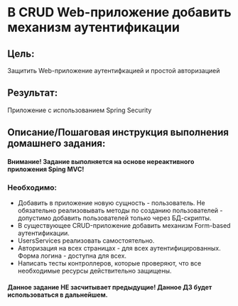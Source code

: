 ﻿# В CRUD Web-приложение добавить механизм аутентификации

## Цель:
Защитить Web-приложение аутентифкацией и простой авторизацией

## Результат: 
Приложение с использованием Spring Security

## Описание/Пошаговая инструкция выполнения домашнего задания:
#### Внимание! Задание выполняется на основе нереактивного приложения Sping MVC!

### Необходимо:

 * Добавить в приложение новую сущность - пользователь. Не обязательно реализовывать методы по созданию пользователей - допустимо добавить пользователей только через БД-скрипты.
 * В существующее CRUD-приложение добавить механизм Form-based аутентификации.
 * UsersServices реализовать самостоятельно.
 * Авторизация на всех страницах - для всех аутентифицированных. Форма логина - доступна для всех.
 * Написать тесты контроллеров, которые проверяют, что все необходимые ресурсы действительно защищены.

#### Данное задание НЕ засчитывает предыдущие! Данное ДЗ будет использоваться в дальнейшем.



